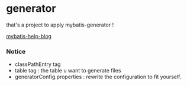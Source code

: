 # generator
that's a project to apply
mybatis-generator !

[mybatis-help-blog](http://luoxianming.cn/2016/03/15/mybatis0/)

### Notice

* classPathEntry tag
* table tag : the table u want to generate files
* generatorConfig.properties : rewrite the configuration to fit yourself.
